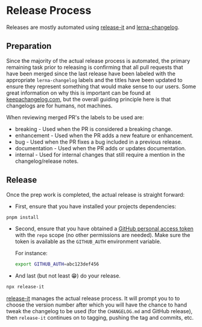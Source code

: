 # Release Process

Releases are mostly automated using
[release-it](https://github.com/release-it/release-it/) and
[lerna-changelog](https://github.com/lerna/lerna-changelog/).

## Preparation

Since the majority of the actual release process is automated, the primary
remaining task prior to releasing is confirming that all pull requests that
have been merged since the last release have been labeled with the appropriate
`lerna-changelog` labels and the titles have been updated to ensure they
represent something that would make sense to our users. Some great information
on why this is important can be found at
[keepachangelog.com](https://keepachangelog.com/en/1.0.0/), but the overall
guiding principle here is that changelogs are for humans, not machines.

When reviewing merged PR's the labels to be used are:

- breaking - Used when the PR is considered a breaking change.
- enhancement - Used when the PR adds a new feature or enhancement.
- bug - Used when the PR fixes a bug included in a previous release.
- documentation - Used when the PR adds or updates documentation.
- internal - Used for internal changes that still require a mention in the
  changelog/release notes.

## Release

Once the prep work is completed, the actual release is straight forward:

- First, ensure that you have installed your projects dependencies:

```sh
pnpm install
```

- Second, ensure that you have obtained a
  [GitHub personal access token][generate-token] with the `repo` scope (no
  other permissions are needed). Make sure the token is available as the
  `GITHUB_AUTH` environment variable.

  For instance:

  ```bash
  export GITHUB_AUTH=abc123def456
  ```

[generate-token]: https://github.com/settings/tokens/new?scopes=repo&description=GITHUB_AUTH+env+variable

- And last (but not least 😁) do your release.

```sh
npx release-it
```

[release-it](https://github.com/release-it/release-it/) manages the actual
release process. It will prompt you to to choose the version number after which
you will have the chance to hand tweak the changelog to be used (for the
`CHANGELOG.md` and GitHub release), then `release-it` continues on to tagging,
pushing the tag and commits, etc.
